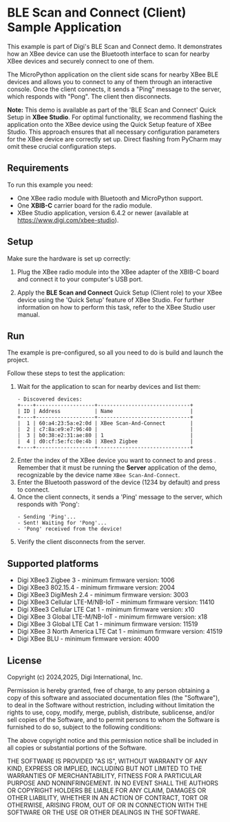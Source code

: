 BLE Scan and Connect (Client) Sample Application
================================================

This example is part of Digi's BLE Scan and Connect demo. It demonstrates how
an XBee device can use the Bluetooth interface to scan for nearby XBee devices
and securely connect to one of them.

The MicroPython application on the client side scans for nearby XBee BLE
devices and allows you to connect to any of them through an interactive
console. Once the client connects, it sends a "Ping" message to the server,
which responds with "Pong". The client then disconnects.

**Note:** This demo is available as part of the 'BLE Scan and Connect' Quick
Setup in **XBee Studio**. For optimal functionality, we recommend flashing the
application onto the XBee device using the Quick Setup feature of XBee Studio.
This approach ensures that all necessary configuration parameters for the XBee
device are correctly set up. Direct flashing from PyCharm may omit these
crucial configuration steps.

Requirements
------------

To run this example you need:

* One XBee radio module with Bluetooth and MicroPython support.
* One **XBIB-C** carrier board for the radio module.
* XBee Studio application, version 6.4.2 or newer
  (available at https://www.digi.com/xbee-studio).

Setup
-----

Make sure the hardware is set up correctly:

1. Plug the XBee radio module into the XBee adapter of the XBIB-C board and
   connect it to your computer's USB port.

2. Apply the **BLE Scan and Connect** Quick Setup (Client role) to your XBee
   device using the 'Quick Setup' feature of XBee Studio. For further
   information on how to perform this task, refer to the XBee Studio user
   manual.

Run
---

The example is pre-configured, so all you need to do is build and launch the
project.

Follow these steps to test the application:
1. Wait for the application to scan for nearby devices and list them:
   ```
   - Discovered devices:
   +----+-------------------+------------------------------+
   | ID | Address           | Name                         |
   +----+-------------------+------------------------------+
   |  1 | 60:a4:23:5a:e2:0d | XBee Scan-And-Connect        |
   |  2 | c7:8a:e9:e7:96:40 |                              |
   |  3 | b0:38:e2:31:ae:80 | 1                            |
   |  4 | d0:cf:5e:fc:0e:4b | XBee3 Zigbee                 |
   +----+-------------------+------------------------------+
   ```
2. Enter the index of the XBee device you want to connect to and press <ENTER>. 
   Remember that it must be running the **Server** application of the demo,
   recognizable by the device name `XBee Scan-And-Connect`.
3. Enter the Bluetooth password of the device (1234 by default) and press
   <ENTER> to connect.
4. Once the client connects, it sends a 'Ping' message to the server, which
   responds with 'Pong':
   ```
   - Sending 'Ping'...
   - Sent! Waiting for 'Pong'...
   - 'Pong' received from the device!
   ```
5. Verify the client disconnects from the server.

Supported platforms
-------------------

* Digi XBee3 Zigbee 3 - minimum firmware version: 1006
* Digi XBee3 802.15.4 - minimum firmware version: 2004
* Digi XBee3 DigiMesh 2.4 - minimum firmware version: 3003
* Digi XBee3 Cellular LTE-M/NB-IoT - minimum firmware version: 11410
* Digi XBee3 Cellular LTE Cat 1 - minimum firmware version: x10
* Digi XBee 3 Global LTE-M/NB-IoT - minimum firmware version: x18
* Digi XBee 3 Global LTE Cat 1 - minimum firmware version: 11519
* Digi XBee 3 North America LTE Cat 1 - minimum firmware version: 41519
* Digi XBee BLU - minimum firmware version: 4000

License
-------

Copyright (c) 2024,2025, Digi International, Inc.

Permission is hereby granted, free of charge, to any person obtaining a copy
of this software and associated documentation files (the "Software"), to deal
in the Software without restriction, including without limitation the rights
to use, copy, modify, merge, publish, distribute, sublicense, and/or sell
copies of the Software, and to permit persons to whom the Software is
furnished to do so, subject to the following conditions:

The above copyright notice and this permission notice shall be included in all
copies or substantial portions of the Software.

THE SOFTWARE IS PROVIDED "AS IS", WITHOUT WARRANTY OF ANY KIND, EXPRESS OR
IMPLIED, INCLUDING BUT NOT LIMITED TO THE WARRANTIES OF MERCHANTABILITY,
FITNESS FOR A PARTICULAR PURPOSE AND NONINFRINGEMENT. IN NO EVENT SHALL THE
AUTHORS OR COPYRIGHT HOLDERS BE LIABLE FOR ANY CLAIM, DAMAGES OR OTHER
LIABILITY, WHETHER IN AN ACTION OF CONTRACT, TORT OR OTHERWISE, ARISING FROM,
OUT OF OR IN CONNECTION WITH THE SOFTWARE OR THE USE OR OTHER DEALINGS IN THE
SOFTWARE.
